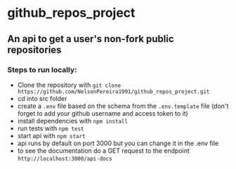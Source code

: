 # github_repos_project

## An api to get a user's non-fork public repositories

### Steps to run locally:
- Clone the repository with `git clone https://github.com/NelsonPereira1991/github_repos_project.git`
- cd into src folder
- create a `.env` file based on the schema from the `.env.template` file (don't forget to add your github username and access token to it)
- install dependencies with `npm install`
- run tests with `npm test`
- start api with `npm start`
- api runs by default on port 3000 but you can change it in the .env file
- to see the documentation do a GET request to the endpoint `http://localhost:3000/api-docs`